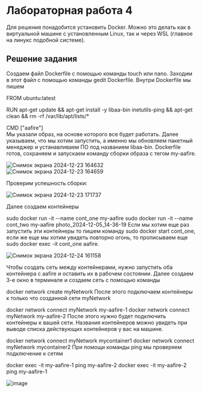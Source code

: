 # Лабораторная работа 4  
Для решения понадобится установить Docker. Можно это делать как в виртуальной машине с установленным Linux, так и через WSL (главное на линукс подобной системе).

## Решение задания 
Создаем файл Dockerfile с помощью команды touch или nano. Заходим в этот файл с помощью команды gedit Dockerfile.
Внутри Dockerfile мы пишем

FROM ubuntu:latest  
  
RUN apt-get update && apt-get install -y libaa-bin inetutils-ping && apt-get clean && rm -rf /var/lib/apt/lists/*  
  
CMD ["aafire"]  
Мы указали образ, на основе которого все будет работать. Далее указываем, что мы хотим запустить, а именно мы обновляем пакетный менеджер и устанавливаем ПО под названием libaa-bin.
Dockerfile готов, сохраняем и запускаем команду сборки образа с тегом my-aafire.

![Снимок экрана 2024-12-23 164632](https://github.com/user-attachments/assets/2ea0c284-a5a9-4f4f-8e39-9719c345009b)
![Снимок экрана 2024-12-23 164659](https://github.com/user-attachments/assets/aa27f928-8582-4fd6-a50a-5d75429741b5)

Проверим успешность сборки:  

![Снимок экрана 2024-12-23 171737](https://github.com/user-attachments/assets/65ca31d6-a911-41c9-889c-8defef2069b4)

Далее создаем контейнеры  

sudo docker run -it --name cont_one my-aafire
sudo docker run -it --name cont_two my-aafire
photo_2024-12-05_14-36-19
Если мы хотим еще раз запустить эти контейнеры то пишем команду sudo docker start cont_one, если же еще мы хотим увидеть повторно огонь, то прописываем еще sudo docker exec -it cont_one aafire.

![Снимок экрана 2024-12-24 161158](https://github.com/user-attachments/assets/5db5d3cc-f250-4d62-842b-058d70bb63e1)


Чтобы создать сеть между контейнерами, нужно запустить оба контейнера с aafire и оставить их в рабочем состоянии. Далее создаем 3-е окно в терминале и создаем сеть с помощью команды

docker network create myNetwork
После этого подключаем контейнеры к только что созданной сети myNetwork

docker network connect myNetwork my-aafire-1
docker network connect myNetwork my-aafire-2
После этого нужно будет подключить контейнеры к вашей сети. Названия контейнеров можно увидеть при выводе списка действующих контейнеров у вас на машине.

docker network connect myNetwork mycontainer1
docker network connect myNetwork mycontainer2
При помощи команды ping мы проверяем подключение к сетям

docker exec -it my-aafire-1 ping my-aafire-2
docker exec -it my-aafire-2 ping my-aafire-1

![image](https://github.com/user-attachments/assets/1fc4269f-5398-4f03-9165-cf316e6bf7c8)

